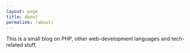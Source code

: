 ```yaml
---
layout: page
title: About
permalink: /about/
---
```


This is a small blog on PHP, other web-development languages and tech-related stuff.

